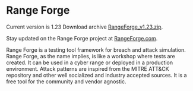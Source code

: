 # Range Forge

Current version is 1.23
Download archive [RangeForge_v1.23.zip](https://github.com/hoglund666/RangeForge/tree/master/Archive/RangeForge_v1.23.zip).

Stay updated on the Range Forge project at [RangeForge.com](https://www.rangeforge.com/).

Range Forge is a testing tool framework for breach and attack simulation. Range Forge, as the name implies, is like a workshop where tests are created.  It can be used in a cyber range or deployed in a production environment. Attack patterns are inspired from the MITRE ATT&CK repository and other well socialized and industry accepted sources.  It is a free tool for the community and vendor agnostic. 	